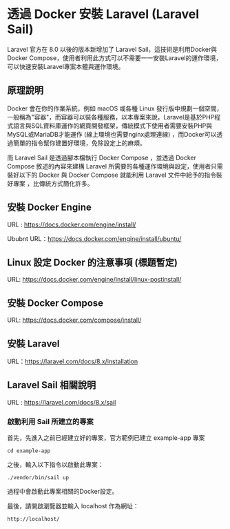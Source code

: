 # 透過 Docker 安裝 Laravel (Laravel Sail)

Laravel 官方在 8.0 以後的版本新增加了 Laravel Sail，這技術是利用Docker與Docker Compose，使用者利用此方式可以不需要一一安裝Laravel的運作環境，可以快速安裝Laravel專案本體與運作環境。

## 原理說明
Docker 會在你的作業系統，例如 macOS 或各種 Linux 發行版中規劃一個空間，一般稱為"容器"，而容器可以裝各種服務，以本專案來說，Laravel是基於PHP程式語言與SQL資料庫運作的網頁開發框架，傳統模式下使用者需要安裝PHP與MySQL或MariaDB才能運作 (線上環境也需要nginx處理連線) ，而Docker可以透過簡單的指令幫你建置好環境，免除設定上的麻煩。

而 Laravel Sail 是透過腳本檔執行 Docker Compose ，並透過 Docker Compose 敘述的內容來建構 Laravel 所需要的各種運作環境與設定，使用者只需裝好以下的 Docker 與 Docker Compose 就能利用 Laravel 文件中給予的指令裝好專案 ，比傳統方式簡化許多。

## 安裝 Docker Engine

URL : https://docs.docker.com/engine/install/

Ububnt URL：https://docs.docker.com/engine/install/ubuntu/

## Linux 設定 Docker 的注意事項 (標題暫定)

URL: https://docs.docker.com/engine/install/linux-postinstall/

## 安裝 Docker Compose

URL: https://docs.docker.com/compose/install/

## 安裝 Laravel 

URL：https://laravel.com/docs/8.x/installation

## Laravel Sail 相關說明

URL : https://laravel.com/docs/8.x/sail

### 啟動利用 Sail 所建立的專案

首先，先進入之前已經建立好的專案，官方範例已建立 example-app 專案

    cd example-app

之後，輸入以下指令以啟動此專案：

    ./vendor/bin/sail up

過程中會啟動此專案相關的Docker設定。

最後，請開啟瀏覽器並輸入 localhost 作為網址：

    http://localhost/